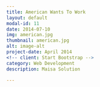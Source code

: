 ```yaml
---
title: American Wants To Work
layout: default
modal-id: 11
date: 2014-07-10
img: american.jpg
thumbnail: american.jpg
alt: image-alt
project-date: April 2014
<!-- client: Start Bootstrap -->
category: Web Development
description: Maisa Solution

---
```


